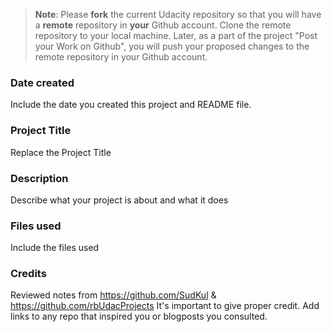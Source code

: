 >**Note**: Please **fork** the current Udacity repository so that you will have a **remote** repository in **your** Github account. Clone the remote repository to your local machine. Later, as a part of the project "Post your Work on Github", you will push your proposed changes to the remote repository in your Github account.

### Date created
Include the date you created this project and README file.

### Project Title
Replace the Project Title

### Description
Describe what your project is about and what it does

### Files used
Include the files used

### Credits
Reviewed notes from https://github.com/SudKul & https://github.com/rbUdacProjects
It's important to give proper credit. Add links to any repo that inspired you or blogposts you consulted.


